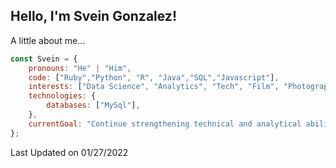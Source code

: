 <h2> Hello, I'm Svein Gonzalez! </h2>



A little about me...  

```javascript
const Svein = {
    pronouns: "He" | "Him",
    code: ["Ruby","Python", "R", "Java","SQL","Javascript"],
    interests: ["Data Science", "Analytics", "Tech", "Film", "Photography"],
    technologies: {
        databases: ["MySql"],
    },
    currentGoal: "Continue strengthening technical and analytical abilities",
};
```
Last Updated on 01/27/2022
